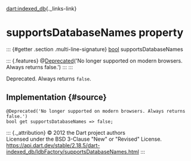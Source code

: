 [dart:indexed\_db](../../dart-indexed_db/dart-indexed_db-library){._links-link}

supportsDatabaseNames property
==============================

::: {#getter .section .multi-line-signature}
[bool](../../dart-core/bool-class) supportsDatabaseNames

::: {.features}
@[Deprecated](../../dart-core/deprecated-class)(\'No longer supported on
modern browsers. Always returns false.\')
:::
:::

Deprecated. Always returns `false`.

Implementation {#source}
--------------

``` {.language-dart data-language="dart"}
@Deprecated('No longer supported on modern browsers. Always returns false.')
bool get supportsDatabaseNames => false;
```

::: {._attribution}
© 2012 the Dart project authors\
Licensed under the BSD 3-Clause \"New\" or \"Revised\" License.\
<https://api.dart.dev/stable/2.18.5/dart-indexed_db/IdbFactory/supportsDatabaseNames.html>
:::

